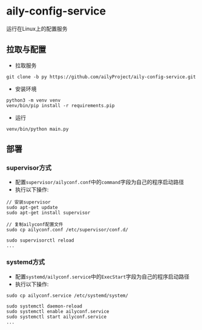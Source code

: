# aily-config-service
运行在Linux上的配置服务

## 拉取与配置
- 拉取服务
```shell
git clone -b py https://github.com/ailyProject/aily-config-service.git
```

- 安装环境
```shell
python3 -m venv venv
venv/bin/pip install -r requirements.pip
```

- 运行
```shell
venv/bin/python main.py
```

## 部署
### supervisor方式
- 配置`supervisor/ailyconf.conf`中的`command`字段为自己的程序启动路径
- 执行以下操作:
```shell
// 安装supervisor
sudo apt-get update
sudo apt-get install supervisor

// 复制ailyconf配置文件
sudo cp ailyconf.conf /etc/supervisor/conf.d/

sudo supervisorctl reload
...
```

### systemd方式
- 配置`systemd/ailyconf.service`中的`ExecStart`字段为自己的程序启动路径
- 执行以下操作:
```shell
sudo cp ailyconf.service /etc/systemd/system/

sudo systemctl daemon-reload
sudo systemctl enable ailyconf.service
sudo systemctl start ailyconf.service
...
```